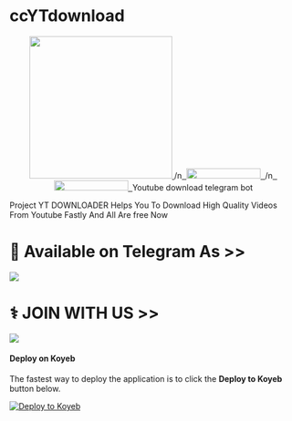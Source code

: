 # ccYTdownload

<p align="center">
  <a href="https://www.python.org">
    <img src="http://ForTheBadge.com/images/badges/made-with-python.svg" width ="250">
  </a>
  /n<a href="https://t.me/CinemaCompanyofficials"> 
    &nbsp;<img src="https://img.shields.io/badge/CinemaCompanyOfficials-Channel-blue?style=flat-square&logo=telegram" width="130" height="18">&nbsp;
  </a>
  /n<a href="https://t.me/Tiyaan_bots"> 
    &nbsp;<img src="https://img.shields.io/badge/Tiyaan_Bots-Group-blue?style=flat-square&logo=telegram" width="130" height="18">&nbsp;
  </a>
Youtube download telegram bot

Project YT DOWNLOADER Helps You To Download High Quality Videos From Youtube Fastly And All Are free Now

# 🔐 Available on Telegram As >> <br>
<a href="https://t.me/YT_Youtube_download_Cc_bot"><img src="https://img.shields.io/badge/SEE-TELEGRAM%20BOT-white.svg?logo=Telegram"></a>


# ⚕️ JOIN WITH US >>

<a href="https://t.me/Tiyaan_bots"><img src="https://img.shields.io/badge/Join-Telegram%20SUPGroup-red.svg?logo=Telegram"></a>

  
  #### Deploy on Koyeb

The fastest way to deploy the application is to click the **Deploy to Koyeb** button below.


[![Deploy to Koyeb](https://www.koyeb.com/static/images/deploy/button.svg)](https://app.koyeb.com/deploy?type=git&repository=github.com/Srehrix/ccYTdownload&branch=main&name=ytdownloader)
